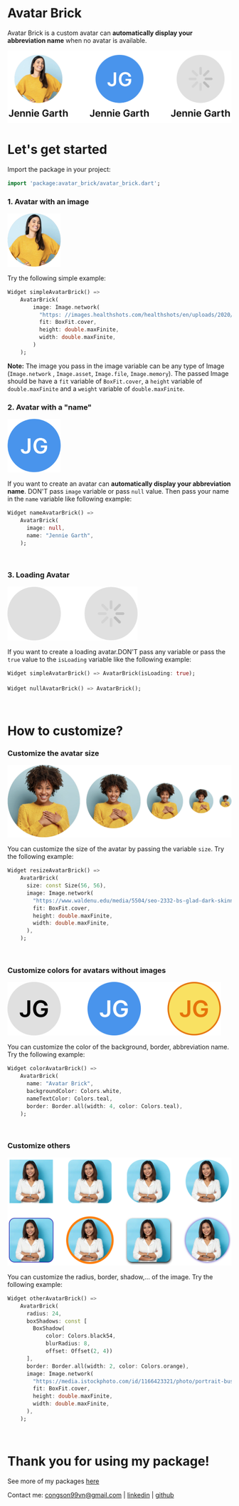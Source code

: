 # Avatar Brick

Avatar Brick is a custom avatar can **automatically display your abbreviation name** when no avatar
is available.

<a href="https://github.com/congson99/avatar_brick/blob/master/assets/screenshots/example_pub.png?raw=true"><img src="https://github.com/congson99/avatar_brick/blob/master/assets/screenshots/example_pub.png?raw=true" alt="Icon"></a>
<br />

# Let's get started

Import the package in your project:

```dart
import 'package:avatar_brick/avatar_brick.dart';
```

### 1. Avatar with an image

<a href="https://github.com/congson99/avatar_brick/blob/master/assets/screenshots/example_image.png?raw=true"><img src="https://github.com/congson99/avatar_brick/blob/master/assets/screenshots/example_image.png?raw=true" alt="Icon" height="120"></a>

Try the following simple example:

```dart
Widget simpleAvatarBrick() =>
    AvatarBrick(
        image: Image.network(
          "https: //images.healthshots.com/healthshots/en/uploads/2020/12/08182549/positive-person.jpg",
          fit: BoxFit.cover,
          height: double.maxFinite,
          width: double.maxFinite,
        )
    );
```

**Note:** The image you pass in the image variable can be any type of Image (`Image.network`
, `Image.asset`, `Image.file`, `Image.memory`). The passed Image should be have a `fit` variable
of `BoxFit.cover`, a `height` variable of `double.maxFinite` and a `weight` variable
of `double.maxFinite`.
<br />

### 2. Avatar with a "name"

<a href="https://github.com/congson99/avatar_brick/blob/master/assets/screenshots/example_name.png?raw=true"><img src="https://github.com/congson99/avatar_brick/blob/master/assets/screenshots/example_name.png?raw=true" alt="Icon" height="120"></a>

If you want to create an avatar can **automatically display your abbreviation name**. DON'T pass
`image` variable or pass `null` value. Then pass your name in the `name` variable like following
example:

```dart
Widget nameAvatarBrick() =>
    AvatarBrick(
      image: null,
      name: "Jennie Garth",
    );
```

<br />

### 3. Loading Avatar

<a href="https://github.com/congson99/avatar_brick/blob/master/assets/screenshots/example_loading.png?raw=true"><img src="https://github.com/congson99/avatar_brick/blob/master/assets/screenshots/example_loading.png?raw=true" alt="Icon" height="120"></a>

If you want to create a loading avatar.DON'T pass any variable or pass the `true` value to
the `isLoading` variable like the following example:

```dart
Widget simpleAvatarBrick() => AvatarBrick(isLoading: true);

Widget nullAvatarBrick() => AvatarBrick();
```

<br />

# How to customize?

### Customize the avatar size

<a href="https://github.com/congson99/avatar_brick/blob/master/assets/screenshots/example_size.png?raw=true"><img src="https://github.com/congson99/avatar_brick/blob/master/assets/screenshots/example_size.png?raw=true" alt="Icon"></a>

You can customize the size of the avatar by passing the variable `size`. Try the following example:

```dart
Widget resizeAvatarBrick() =>
    AvatarBrick(
      size: const Size(56, 56),
      image: Image.network(
        "https://www.waldenu.edu/media/5504/seo-2332-bs-glad-dark-skinned-woman-with-a-393146831-1200x675",
        fit: BoxFit.cover,
        height: double.maxFinite,
        width: double.maxFinite,
      ),
    );
```

<br />

### Customize colors for avatars without images

<a href="https://github.com/congson99/avatar_brick/blob/master/assets/screenshots/example_color.png?raw=true"><img src="https://github.com/congson99/avatar_brick/blob/master/assets/screenshots/example_color.png?raw=true" alt="Icon" height="120"></a>

You can customize the color of the background, border, abbreviation name. Try the following example:

```dart
Widget colorAvatarBrick() =>
    AvatarBrick(
      name: "Avatar Brick",
      backgroundColor: Colors.white,
      nameTextColor: Colors.teal,
      border: Border.all(width: 4, color: Colors.teal),
    );
```

<br />

### Customize others

<a href="https://github.com/congson99/avatar_brick/blob/master/assets/screenshots/example_others.png?raw=true"><img src="https://github.com/congson99/avatar_brick/blob/master/assets/screenshots/example_others.png?raw=true" alt="Icon"></a>

You can customize the radius, border, shadow,... of the image. Try the following example:

```dart
Widget otherAvatarBrick() =>
    AvatarBrick(
      radius: 24,
      boxShadows: const [
        BoxShadow(
            color: Colors.black54,
            blurRadius: 8,
            offset: Offset(2, 4))
      ],
      border: Border.all(width: 2, color: Colors.orange),
      image: Image.network(
        "https://media.istockphoto.com/id/1166423321/photo/portrait-business-woman-asian-on-blue-background.webp?b=1&s=170667a&w=0&k=20&c=k4ByeqnhyGUnT4wJm4baVX2mlT46iRSr65i2FwcldAk=",
        fit: BoxFit.cover,
        height: double.maxFinite,
        width: double.maxFinite,
      ),
    );
```

<br />

# Thank you for using my package!

See more of my packages [here](https://github.com/congson99/flutter_bricks)

Contact me: [congson99vn@gmail.com](mailto:congson99vn@gmail.com)
| [linkedin](https://www.linkedin.com/in/congson/) | [github](https://github.com/congson99)